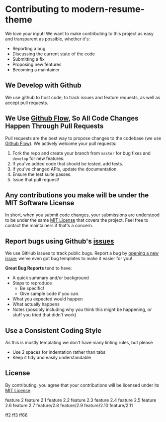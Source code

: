 # Contributing to modern-resume-theme
We love your input! We want to make contributing to this project as easy and transparent as possible, whether it's:

- Reporting a bug
- Discussing the current state of the code
- Submitting a fix
- Proposing new features
- Becoming a maintainer

## We Develop with Github
We use github to host code, to track issues and feature requests, as well as accept pull requests.

## We Use [Github Flow](https://guides.github.com/introduction/flow/index.html), So All Code Changes Happen Through Pull Requests
Pull requests are the best way to propose changes to the codebase (we use [Github Flow](https://guides.github.com/introduction/flow/index.html)). We actively welcome your pull requests:

1. Fork the repo and create your branch from `master` for bug fixes and `develop` for new features.
2. If you've added code that should be tested, add tests.
3. If you've changed APIs, update the documentation.
4. Ensure the test suite passes.
6. Issue that pull request!

## Any contributions you make will be under the MIT Software License
In short, when you submit code changes, your submissions are understood to be under the same [MIT License](http://choosealicense.com/licenses/mit/) that covers the project. Feel free to contact the maintainers if that's a concern.

## Report bugs using Github's [issues](https://github.com/sproogen/modern-resume-theme/issues)
We use GitHub issues to track public bugs. Report a bug by [opening a new issue](https://github.com/sproogen/modern-resume-theme/issues/new?template=bug_report.md); we've even got bug templates to make it easier for you!

**Great Bug Reports** tend to have:

- A quick summary and/or background
- Steps to reproduce
  - Be specific!
  - Give sample code if you can.
- What you expected would happen
- What actually happens
- Notes (possibly including why you think this might be happening, or stuff you tried that didn't work)

## Use a Consistent Coding Style
As this is mostly templating we don't have many linting rules, but please

* Use 2 spaces for indentation rather than tabs
* Keep it tidy and easily understandable

## License
By contributing, you agree that your contributions will be licensed under its [MIT License](http://choosealicense.com/licenses/mit/).

feature 2
feature 2.1
feature 2.2
feature 2.3
feature 2.4
feature 2.5
feature 2.6
feature 2.7
feature/2.8
feature/2.9
feature/2.10
feature/2.11

ff2
ff3
ff66
